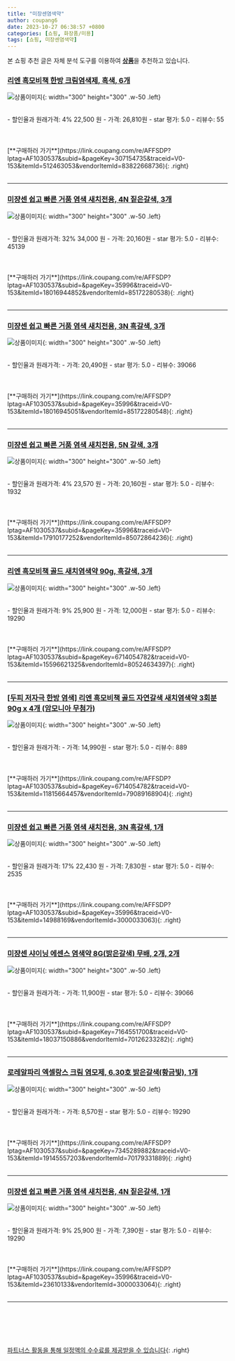 ```yaml
---
title: "미장센염색약"
author: coupang6
date: 2023-10-27 06:38:57 +0800
categories: [쇼핑, 화장품/미용]
tags: [쇼핑, 미장센염색약]
---
```


본 쇼핑 추천 글은 자체 분석 도구를 이용하여 [**상품**](https://link.coupang.com/a/bao1ui)을 추천하고 있습니다.

### [리엔 흑모비책 한방 크림염색제, 흑색, 6개](https://link.coupang.com/re/AFFSDP?lptag=AF1030537&subid=&pageKey=307154735&traceid=V0-153&itemId=512463053&vendorItemId=83822668736)

![상품이미지](https://thumbnail10.coupangcdn.com/thumbnails/remote/230x230ex/image/vendor_inventory/d9fb/be0a8840e3f66a2dbd0e1d028d1b680e40a048aed80860c504e9746bb2e0.jpg){: width="300" height="300" .w-50 .left}


<br>
- 할인율과 원래가격: 4%  22,500   원
- 가격: 26,810원
- star 평가: 5.0
- 리뷰수: 55
<br>
<br>
<br>
<br>
[**구매하러 가기**](https://link.coupang.com/re/AFFSDP?lptag=AF1030537&subid=&pageKey=307154735&traceid=V0-153&itemId=512463053&vendorItemId=83822668736){: .right}
<br>
<br>

---

### [미쟝센 쉽고 빠른 거품 염색 새치전용, 4N 짙은갈색, 3개](https://link.coupang.com/re/AFFSDP?lptag=AF1030537&subid=&pageKey=35996&traceid=V0-153&itemId=18016944852&vendorItemId=85172280538)

![상품이미지](https://thumbnail10.coupangcdn.com/thumbnails/remote/230x230ex/image/retail/images/163663c7-1e66-4652-9ad4-968ac8da85ff7825461108099083365.png){: width="300" height="300" .w-50 .left}


<br>
- 할인율과 원래가격: 32%  34,000   원
- 가격: 20,160원
- star 평가: 5.0
- 리뷰수: 45139
<br>
<br>
<br>
<br>
[**구매하러 가기**](https://link.coupang.com/re/AFFSDP?lptag=AF1030537&subid=&pageKey=35996&traceid=V0-153&itemId=18016944852&vendorItemId=85172280538){: .right}
<br>
<br>

---

### [미쟝센 쉽고 빠른 거품 염색 새치전용, 3N 흑갈색, 3개](https://link.coupang.com/re/AFFSDP?lptag=AF1030537&subid=&pageKey=35996&traceid=V0-153&itemId=18016945051&vendorItemId=85172280548)

![상품이미지](https://thumbnail9.coupangcdn.com/thumbnails/remote/230x230ex/image/retail/images/09efad15-5adc-4a8d-b51a-cb3540272a0c3889782529595005082.png){: width="300" height="300" .w-50 .left}


<br>
- 할인율과 원래가격: 
- 가격: 20,490원
- star 평가: 5.0
- 리뷰수: 39066
<br>
<br>
<br>
<br>
[**구매하러 가기**](https://link.coupang.com/re/AFFSDP?lptag=AF1030537&subid=&pageKey=35996&traceid=V0-153&itemId=18016945051&vendorItemId=85172280548){: .right}
<br>
<br>

---

### [미쟝센 쉽고 빠른 거품 염색 새치전용, 5N 갈색, 3개](https://link.coupang.com/re/AFFSDP?lptag=AF1030537&subid=&pageKey=35996&traceid=V0-153&itemId=17910177252&vendorItemId=85072864236)

![상품이미지](https://thumbnail7.coupangcdn.com/thumbnails/remote/230x230ex/image/retail/images/707018498375094-57abeda0-5e17-4d82-b5d5-9f9d2ec22e12.jpg){: width="300" height="300" .w-50 .left}


<br>
- 할인율과 원래가격: 4%  23,570   원
- 가격: 20,160원
- star 평가: 5.0
- 리뷰수: 1932
<br>
<br>
<br>
<br>
[**구매하러 가기**](https://link.coupang.com/re/AFFSDP?lptag=AF1030537&subid=&pageKey=35996&traceid=V0-153&itemId=17910177252&vendorItemId=85072864236){: .right}
<br>
<br>

---

### [리엔 흑모비책 골드 새치염색약 90g, 흑갈색, 3개](https://link.coupang.com/re/AFFSDP?lptag=AF1030537&subid=&pageKey=6714054782&traceid=V0-153&itemId=15596621325&vendorItemId=80524634397)

![상품이미지](https://thumbnail7.coupangcdn.com/thumbnails/remote/230x230ex/image/vendor_inventory/e93e/202dc0f0565c3adbde9d00c47820ec15fd3bc74f7346eb01d9d91af2f2c4.jpg){: width="300" height="300" .w-50 .left}


<br>
- 할인율과 원래가격: 9%  25,900   원
- 가격: 12,000원
- star 평가: 5.0
- 리뷰수: 19290
<br>
<br>
<br>
<br>
[**구매하러 가기**](https://link.coupang.com/re/AFFSDP?lptag=AF1030537&subid=&pageKey=6714054782&traceid=V0-153&itemId=15596621325&vendorItemId=80524634397){: .right}
<br>
<br>

---

### [[두피 저자극 한방 염색] 리엔 흑모비책 골드 자연갈색 새치염색약 3회분 90g x 4개 (암모니아 무첨가)](https://link.coupang.com/re/AFFSDP?lptag=AF1030537&subid=&pageKey=6714054782&traceid=V0-153&itemId=11815664457&vendorItemId=79089168904)

![상품이미지](https://thumbnail7.coupangcdn.com/thumbnails/remote/230x230ex/image/vendor_inventory/34e4/6803fbdd29e3cbb01dbe00fd0cbdae3e18ba573e4db43db1d803cd775c6b.jpg){: width="300" height="300" .w-50 .left}


<br>
- 할인율과 원래가격: 
- 가격: 14,990원
- star 평가: 5.0
- 리뷰수: 889
<br>
<br>
<br>
<br>
[**구매하러 가기**](https://link.coupang.com/re/AFFSDP?lptag=AF1030537&subid=&pageKey=6714054782&traceid=V0-153&itemId=11815664457&vendorItemId=79089168904){: .right}
<br>
<br>

---

### [미쟝센 쉽고 빠른 거품 염색 새치전용, 3N 흑갈색, 1개](https://link.coupang.com/re/AFFSDP?lptag=AF1030537&subid=&pageKey=35996&traceid=V0-153&itemId=14988169&vendorItemId=3000033063)

![상품이미지](https://thumbnail9.coupangcdn.com/thumbnails/remote/230x230ex/image/retail/images/9012502823550275-8ef92514-c1df-475e-816c-f7530b3945b9.jpg){: width="300" height="300" .w-50 .left}


<br>
- 할인율과 원래가격: 17%  22,430   원
- 가격: 7,830원
- star 평가: 5.0
- 리뷰수: 2535
<br>
<br>
<br>
<br>
[**구매하러 가기**](https://link.coupang.com/re/AFFSDP?lptag=AF1030537&subid=&pageKey=35996&traceid=V0-153&itemId=14988169&vendorItemId=3000033063){: .right}
<br>
<br>

---

### [미쟝센 샤이닝 에센스 염색약 8G(밝은갈색) 무배, 2개, 2개](https://link.coupang.com/re/AFFSDP?lptag=AF1030537&subid=&pageKey=7164551700&traceid=V0-153&itemId=18037150886&vendorItemId=70126233282)

![상품이미지](https://thumbnail6.coupangcdn.com/thumbnails/remote/230x230ex/image/vendor_inventory/3f4e/4e01f5d6c2a48a728ebc506d263a01459558b5c0b1c83cc0155b649a3453.jpg){: width="300" height="300" .w-50 .left}


<br>
- 할인율과 원래가격: 
- 가격: 11,900원
- star 평가: 5.0
- 리뷰수: 39066
<br>
<br>
<br>
<br>
[**구매하러 가기**](https://link.coupang.com/re/AFFSDP?lptag=AF1030537&subid=&pageKey=7164551700&traceid=V0-153&itemId=18037150886&vendorItemId=70126233282){: .right}
<br>
<br>

---

### [로레알파리 엑셀랑스 크림 염모제, 6.30호 밝은갈색(황금빛), 1개](https://link.coupang.com/re/AFFSDP?lptag=AF1030537&subid=&pageKey=7345289882&traceid=V0-153&itemId=19145557203&vendorItemId=70179331889)

![상품이미지](https://thumbnail8.coupangcdn.com/thumbnails/remote/230x230ex/image/retail/images/1505420747873075-ded44fc5-2d8b-48b5-b9ad-55c6f831e6e9.jpg){: width="300" height="300" .w-50 .left}


<br>
- 할인율과 원래가격: 
- 가격: 8,570원
- star 평가: 5.0
- 리뷰수: 19290
<br>
<br>
<br>
<br>
[**구매하러 가기**](https://link.coupang.com/re/AFFSDP?lptag=AF1030537&subid=&pageKey=7345289882&traceid=V0-153&itemId=19145557203&vendorItemId=70179331889){: .right}
<br>
<br>

---

### [미쟝센 쉽고 빠른 거품 염색 새치전용, 4N 짙은갈색, 1개](https://link.coupang.com/re/AFFSDP?lptag=AF1030537&subid=&pageKey=35996&traceid=V0-153&itemId=23610133&vendorItemId=3000033064)

![상품이미지](https://thumbnail10.coupangcdn.com/thumbnails/remote/230x230ex/image/retail/images/443080271540573-59970d2c-637f-43ff-8ecd-63efc361f53a.jpg){: width="300" height="300" .w-50 .left}


<br>
- 할인율과 원래가격: 9%  25,900   원
- 가격: 7,390원
- star 평가: 5.0
- 리뷰수: 19290
<br>
<br>
<br>
<br>
[**구매하러 가기**](https://link.coupang.com/re/AFFSDP?lptag=AF1030537&subid=&pageKey=35996&traceid=V0-153&itemId=23610133&vendorItemId=3000033064){: .right}
<br>
<br>

---
<br><br><br><br><br> [파트너스 활동을 통해 일정액의 수수료를 제공받을 수 있습니다](https://link.coupang.com/a/bao1ui){: .right}